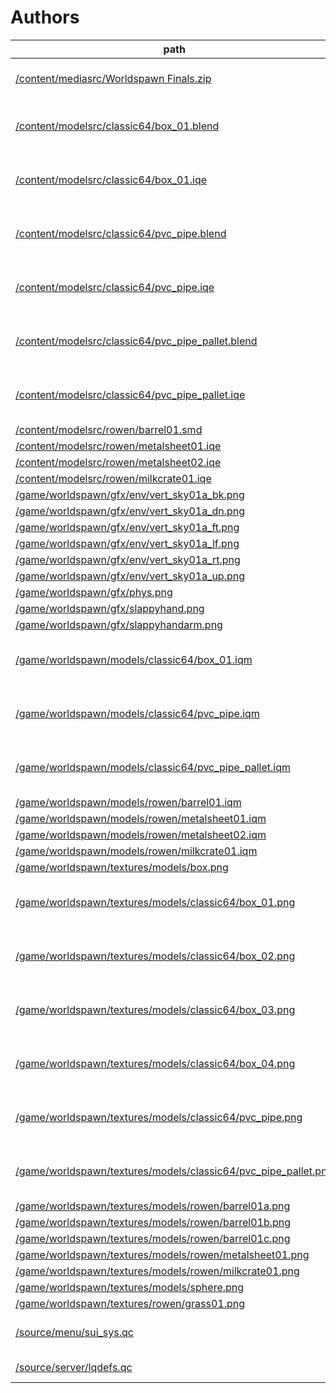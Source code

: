 # Authors

| path | author | license | source |
|---|---|---|---|
| [/content/mediasrc/Worldspawn Finals.zip](./content/mediasrc/Worldspawn%20Finals.zip) | Xan "Lithish" Farley | | |
| [/content/modelsrc/classic64/box_01.blend](./content/modelsrc/classic64/box_01.blend) | craig snedeker | CC0 | [Classic64 Lowpoly Asset Library](https://craigsnedeker.itch.io/classic64-asset-library) |
| [/content/modelsrc/classic64/box_01.iqe](./content/modelsrc/classic64/box_01.iqe) | craig snedeker | CC0 | [Classic64 Lowpoly Asset Library](https://craigsnedeker.itch.io/classic64-asset-library) |
| [/content/modelsrc/classic64/pvc_pipe.blend](./content/modelsrc/classic64/pvc_pipe.blend) | craig snedeker | CC0 | [Classic64 Lowpoly Asset Library](https://craigsnedeker.itch.io/classic64-asset-library) |
| [/content/modelsrc/classic64/pvc_pipe.iqe](./content/modelsrc/classic64/pvc_pipe.iqe) | craig snedeker | CC0 | [Classic64 Lowpoly Asset Library](https://craigsnedeker.itch.io/classic64-asset-library) |
| [/content/modelsrc/classic64/pvc_pipe_pallet.blend](./content/modelsrc/classic64/pvc_pipe_pallet.blend) | craig snedeker | CC0 | [Classic64 Lowpoly Asset Library](https://craigsnedeker.itch.io/classic64-asset-library) |
| [/content/modelsrc/classic64/pvc_pipe_pallet.iqe](./content/modelsrc/classic64/pvc_pipe_pallet.iqe) | craig snedeker | CC0 | [Classic64 Lowpoly Asset Library](https://craigsnedeker.itch.io/classic64-asset-library) |
| [/content/modelsrc/rowen/barrel01.smd](./content/modelsrc/rowen/barrel01.smd) | rowen d. | | |
| [/content/modelsrc/rowen/metalsheet01.iqe](./content/modelsrc/rowen/metalsheet01.iqe) | rowen d. | | |
| [/content/modelsrc/rowen/metalsheet02.iqe](./content/modelsrc/rowen/metalsheet02.iqe) | rowen d. | | |
| [/content/modelsrc/rowen/milkcrate01.iqe](./content/modelsrc/rowen/milkcrate01.iqe) | rowen d. | | |
| [/game/worldspawn/gfx/env/vert_sky01a_bk.png](./game/worldspawn/gfx/env/vert_sky01a_bk.png) | rowen d. | | |
| [/game/worldspawn/gfx/env/vert_sky01a_dn.png](./game/worldspawn/gfx/env/vert_sky01a_dn.png) | rowen d. | | |
| [/game/worldspawn/gfx/env/vert_sky01a_ft.png](./game/worldspawn/gfx/env/vert_sky01a_ft.png) | rowen d. | | |
| [/game/worldspawn/gfx/env/vert_sky01a_lf.png](./game/worldspawn/gfx/env/vert_sky01a_lf.png) | rowen d. | | |
| [/game/worldspawn/gfx/env/vert_sky01a_rt.png](./game/worldspawn/gfx/env/vert_sky01a_rt.png) | rowen d. | | |
| [/game/worldspawn/gfx/env/vert_sky01a_up.png](./game/worldspawn/gfx/env/vert_sky01a_up.png) | rowen d. | | |
| [/game/worldspawn/gfx/phys.png](./game/worldspawn/gfx/phys.png) | evie_src | | |
| [/game/worldspawn/gfx/slappyhand.png](./game/worldspawn/gfx/slappyhand.png) | urayami | | |
| [/game/worldspawn/gfx/slappyhandarm.png](./game/worldspawn/gfx/slappyhandarm.png) | urayami | | |
| [/game/worldspawn/models/classic64/box_01.iqm](./game/worldspawn/models/classic64/box_01.iqm) | craig snedeker | CC0 | [Classic64 Lowpoly Asset Library](https://craigsnedeker.itch.io/classic64-asset-library) |
| [/game/worldspawn/models/classic64/pvc_pipe.iqm](./game/worldspawn/models/classic64/pvc_pipe.iqm) | craig snedeker | CC0 | [Classic64 Lowpoly Asset Library](https://craigsnedeker.itch.io/classic64-asset-library) |
| [/game/worldspawn/models/classic64/pvc_pipe_pallet.iqm](./game/worldspawn/models/classic64/pvc_pipe_pallet.iqm) | craig snedeker | CC0 | [Classic64 Lowpoly Asset Library](https://craigsnedeker.itch.io/classic64-asset-library) |
| [/game/worldspawn/models/rowen/barrel01.iqm](./game/worldspawn/models/rowen/barrel01.iqm) | rowen d. | | |
| [/game/worldspawn/models/rowen/metalsheet01.iqm](./game/worldspawn/models/rowen/metalsheet01.iqm) | rowen d. | | |
| [/game/worldspawn/models/rowen/metalsheet02.iqm](./game/worldspawn/models/rowen/metalsheet02.iqm) | rowen d. | | |
| [/game/worldspawn/models/rowen/milkcrate01.iqm](./game/worldspawn/models/rowen/milkcrate01.iqm) | rowen d. | | |
| [/game/worldspawn/textures/models/box.png](./game/worldspawn/textures/models/box.png) | evie_src | | |
| [/game/worldspawn/textures/models/classic64/box_01.png](./game/worldspawn/textures/models/classic64/box_01.png) | craig snedeker | CC0 | [Classic64 Lowpoly Asset Library](https://craigsnedeker.itch.io/classic64-asset-library) |
| [/game/worldspawn/textures/models/classic64/box_02.png](./game/worldspawn/textures/models/classic64/box_02.png) | craig snedeker | CC0 | [Classic64 Lowpoly Asset Library](https://craigsnedeker.itch.io/classic64-asset-library) |
| [/game/worldspawn/textures/models/classic64/box_03.png](./game/worldspawn/textures/models/classic64/box_03.png) | craig snedeker | CC0 | [Classic64 Lowpoly Asset Library](https://craigsnedeker.itch.io/classic64-asset-library) |
| [/game/worldspawn/textures/models/classic64/box_04.png](./game/worldspawn/textures/models/classic64/box_04.png) | craig snedeker | CC0 | [Classic64 Lowpoly Asset Library](https://craigsnedeker.itch.io/classic64-asset-library) |
| [/game/worldspawn/textures/models/classic64/pvc_pipe.png](./game/worldspawn/textures/models/classic64/pvc_pipe.png) | craig snedeker | CC0 | [Classic64 Lowpoly Asset Library](https://craigsnedeker.itch.io/classic64-asset-library) |
| [/game/worldspawn/textures/models/classic64/pvc_pipe_pallet.png](./game/worldspawn/textures/models/classic64/pvc_pipe_pallet.png) | craig snedeker | CC0 | [Classic64 Lowpoly Asset Library](https://craigsnedeker.itch.io/classic64-asset-library) |
| [/game/worldspawn/textures/models/rowen/barrel01a.png](./game/worldspawn/textures/models/rowen/barrel01a.png) | rowen d. | | |
| [/game/worldspawn/textures/models/rowen/barrel01b.png](./game/worldspawn/textures/models/rowen/barrel01b.png) | rowen d. | | |
| [/game/worldspawn/textures/models/rowen/barrel01c.png](./game/worldspawn/textures/models/rowen/barrel01c.png) | rowen d. | | |
| [/game/worldspawn/textures/models/rowen/metalsheet01.png](./game/worldspawn/textures/models/rowen/metalsheet01.png) | rowen d. | | |
| [/game/worldspawn/textures/models/rowen/milkcrate01.png](./game/worldspawn/textures/models/rowen/milkcrate01.png) | rowen d. | | |
| [/game/worldspawn/textures/models/sphere.png](./game/worldspawn/textures/models/sphere.png) | evie_src | | |
| [/game/worldspawn/textures/rowen/grass01.png](./game/worldspawn/textures/rowen/grass01.png) | rowen d. | | |
| [/source/menu/sui_sys.qc](./source/menu/sui_sys.qc) | shp (he/him) @shpuld | MIT | [SUI Template for FTEQW](https://github.com/shpuld/sui-qc/) |
| [/source/server/lqdefs.qc](./source/server/lqdefs.qc) | LibreQuake Project | GPL2 | [LibreQuake](https://github.com/lavenderdotpet/LibreQuake/blob/main/qcsrc/defs.qc) |
